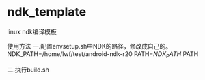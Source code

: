 # ndk_template
linux ndk编译模板

使用方法
一.配置envsetup.sh中NDK的路径，修改成自己的。
NDK_PATH=/home/lwf/test/android-ndk-r20
PATH=$NDK_PATH:$PATH

二.执行build.sh
